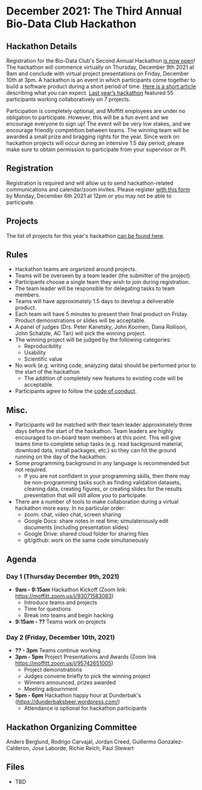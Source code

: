 # December 2021: The Third Annual Bio-Data Club Hackathon

## Hackathon Details

Registration for the Bio-Data Club's Second Annual Hackathon [is now open](https://forms.gle/4UQSkdTWGhwTV1cz7)! The hackathon will commence  virtually on Thursday, December 9th 2021 at 9am and conclude with virtual project presentations on Friday, December 10th at 3pm. A hackathon is an event in which participants come together to build a software product during a short period of time. [Here is a short article](https://www.rasmussen.edu/degrees/technology/blog/what-is-a-hackathon/) describing what you can expect. [Last year’s hackathon](https://github.com/pstew/biodataclub/tree/master/meetings/2020-12_hackathon) featured 55 participants working collaboratively on 7 projects. 

Participation is completely optional, and Moffitt employees are under no obligation to participate. However, this will be a fun event and we encourage everyone to sign up! The event will be very low stakes, and we encourage friendly competition between teams. The winning team will be awarded a small prize and bragging rights for the year. Since work on hackathon projects will occur during an intensive 1.5 day period, please make sure to obtain permission to participate from your supervisor or PI. 

## Registration
Registration is required and will allow us to send hackathon-related communications and calendar/zoom invites. Please register [with this form](https://forms.gle/4UQSkdTWGhwTV1cz7) by Monday, December 6th 2021 at 12pm or you may not be able to participate. 

## Projects
The list of projects for this year's hackathon [can be found here](https://github.com/pstew/biodataclub/blob/master/meetings/2021-12_hackathon/Project_descriptions.md). 

## Rules
- Hackathon teams are organized around projects. 
- Teams will be overseen by a team leader (the submitter of the project).
- Participants choose a single team they wish to join during registration. 
- The team leader will be responsible for delegating tasks to team members.
- Teams will have approximately 1.5 days to develop a deliverable product. 
- Each team will have 5 minutes to present their final product on Friday. Product demonstrations or slides will be acceptable.
- A panel of judges (Drs. Peter Kanetsky, John Koomen, Dana Rollison, John Schatzle, AC Tan) will pick the winning project. 
- The winning project will be judged by the following categories:
  - Reproducibility
  - Usability
  - Scientific value
- No work (e.g. writing code, analyzing data) should be performed prior to the start of the hackathon
  - The addition of completely new features to existing code will be acceptable. 
- Participants agree to follow the [code of conduct](https://github.com/pstew/biodataclub/blob/master/meetings/2021-12_hackathon/CoC/code_of_conduct.md).

## Misc.
- Participants will be matched with their team leader approximately three days before the start of the hackathon. Team leaders are highly encouraged to on-board team members at this point. This will give teams time to complete setup tasks (e.g. read background material, download data, install packages, etc.) so they can hit the ground running on the day of the hackathon. 
- Some programming background in any language is recommended but not required. 
  - If you are not confident in your programming skills, then there may be non-programming tasks such as finding validation datasets, cleaning data, creating figures, or creating slides for the results presentation that will still allow you to participate. 
- There are a number of tools to make collaboration during a virtual hackathon more easy. In no particular order:
  - zoom: chat, video chat, screen sharing
  - Google Docs: share notes in real time; simulatenously edit documents (including presentation slides)
  - Google Drive: shared cloud folder for sharing files 
  - git/github: work on the same code simultaneously 

## Agenda

### Day 1 (Thursday December 9th, 2021)
- **9am - 9:15am** Hackathon Kickoff (Zoom link: https://moffitt.zoom.us/j/93071583083)
  - Introduce teams and projects
  - Time for questions
  - Break into teams and begin hacking
- **9:15am - ??** Teams work on projects

### Day 2 (Friday, December 10th, 2021)
- **?? - 3pm** Teams continue working
- **3pm - 5pm** Project Presentations and Awards (Zoom link https://moffitt.zoom.us/j/95742651005)
  - Project demonstrations
  - Judges convene briefly to pick the winning project
  - Winners announced, prizes awarded
  - Meeting adjournment
- **5pm - 6pm** Hackathon happy hour at Dunderbak's (https://dunderbaksbeer.wordpress.com/)
  - Attendance is optional for hackathon participants

## Hackathon Organizing Committee
Anders Berglund, Rodrigo Carvajal, Jordan Creed, Guillermo Gonzalez-Calderon, Jose Laborde, Richie Reich, Paul Stewart

## Files
* TBD

